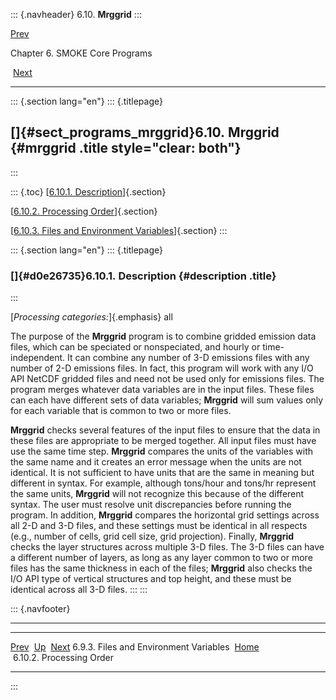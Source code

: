 ::: {.navheader}
6.10. **Mrggrid**
:::

[Prev](ch06s09s03.html) 

Chapter 6. SMOKE Core Programs

 [Next](ch06s10s02.html)

------------------------------------------------------------------------

::: {.section lang="en"}
::: {.titlepage}
<div>

<div>

[]{#sect_programs_mrggrid}6.10. **Mrggrid** {#mrggrid .title style="clear: both"}
-------------------------------------------

</div>

</div>
:::

::: {.toc}
[[6.10.1. Description](ch06s10.html#d0e26735)]{.section}

[[6.10.2. Processing Order](ch06s10s02.html)]{.section}

[[6.10.3. Files and Environment Variables](ch06s10s03.html)]{.section}
:::

::: {.section lang="en"}
::: {.titlepage}
<div>

<div>

### []{#d0e26735}6.10.1. Description {#description .title}

</div>

</div>
:::

[*Processing categories:*]{.emphasis} all

The purpose of the **Mrggrid** program is to combine gridded emission
data files, which can be speciated or nonspeciated, and hourly or
time-independent. It can combine any number of 3-D emissions files with
any number of 2-D emissions files. In fact, this program will work with
any I/O API NetCDF gridded files and need not be used only for emissions
files. The program merges whatever data variables are in the input
files. These files can each have different sets of data variables;
**Mrggrid** will sum values only for each variable that is common to two
or more files.

**Mrggrid** checks several features of the input files to ensure that
the data in these files are appropriate to be merged together. All input
files must have use the same time step. **Mrggrid** compares the units
of the variables with the same name and it creates an error message when
the units are not identical. It is not sufficient to have units that are
the same in meaning but different in syntax. For example, although
tons/hour and tons/hr represent the same units, **Mrggrid** will not
recognize this because of the different syntax. The user must resolve
unit discrepancies before running the program. In addition, **Mrggrid**
compares the horizontal grid settings across all 2-D and 3-D files, and
these settings must be identical in all respects (e.g., number of cells,
grid cell size, grid projection). Finally, **Mrggrid** checks the layer
structures across multiple 3-D files. The 3-D files can have a different
number of layers, as long as any layer common to two or more files has
the same thickness in each of the files; **Mrggrid** also checks the I/O
API type of vertical structures and top height, and these must be
identical across all 3-D files.
:::
:::

::: {.navfooter}

------------------------------------------------------------------------

  ----------------------------------------- -------------------- ---------------------------
  [Prev](ch06s09s03.html)                     [Up](ch06.html)        [Next](ch06s10s02.html)
  6.9.3. Files and Environment Variables     [Home](index.html)     6.10.2. Processing Order
  ----------------------------------------- -------------------- ---------------------------
:::
